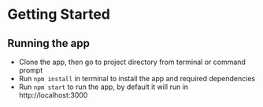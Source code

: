 # Getting Started

## Running the app

- Clone the app, then go to project directory from terminal or command prompt
- Run `npm install` in terminal to install the app and required dependencies
- Run `npm start` to run the app, by default it will run in http://localhost:3000
